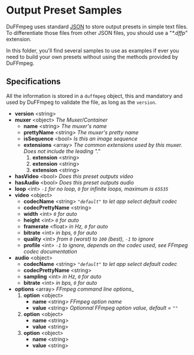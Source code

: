 # Output Preset Samples

DuFFmpeg uses standard [JSON](http://json.org) to store output presets in simple text files.  
To differentiate those files from other JSON files, you should use a "_*.dffp_" extension.

In this folder, you'll find several samples to use as examples if ever you need to build your own presets without using the methods provided by DuFFmpeg.

## Specifications

All the information is stored in a `duffmpeg` object, this and mandatory and used by DuFFmpeg to validate the file, as long as the `version`.

- __version__ \<string>
- __muxer__ \<object> _The Muxer/Container_
  * __name__ \<string> _The muxer's name_
  * __prettyName__ \<string> _The muxer's pretty name_
  * __isSequence__ \<bool> _Is this an image sequence_
  * __extensions__ \<array> _The common extensions used by this muxer. Does not include the leading "."_
    1. __extension__ \<string>
    1. __extension__ \<string>
    1. __extension__ \<string>
- __hasVideo__ \<bool> _Does this preset outputs video_
- __hasAudio__ \<bool> _Does this preset outputs audio_
- __loop__ \<int> _`-1` for no loop, `0` for infinite loops, maximum is `65535`_
- __video__ \<object>
  * __codecName__ \<string> _`"default"` to let app select default codec_
  * __codecPrettyName__ \<string>
  * __width__ \<int> _`0` for auto_
  * __height__ \<int> _`0` for auto_
  * __framerate__ \<float> _in Hz, `0` for auto_
  * __bitrate__ \<int> _in bps, `0` for auto_
  * __quality__ \<int> _from `0` (worst) to `100` (best), `-1` to ignore_
  * __profile__ \<int> _`-1` to ignore, depends on the codec used, see FFmpeg codec documentation_
- __audio__ \<object>
  * __codecName__ \<string> _`"default"` to let app select default codec_
  * __codecPrettyName__ \<string>
  * __sampling__ \<int> _in Hz, `0` for auto_
  * __bitrate__ \<int> _in bps, `0` for auto_
- __options__ \<array> _FFmpeg command line options__
  1. __option__ \<object>
     * __name__ \<string> _FFmpeg option name_
     * __value__ \<string> _Optionnal FFmpeg option value, default = `""`_
  1. __option__ \<object>
     * __name__ \<string>
     * __value__ \<string>
  1. __option__ \<object>
     * __name__ \<string>
     * __value__ \<string>

